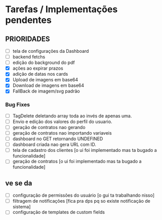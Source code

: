 # Tarefas / Implementações pendentes

## PRIORIDADES

- [ ] tela de configurações da Dashboard
- [ ] backend fetchs
- [ ] edição do background do pdf
- [x] ações ao expirar prazos
- [x] adição de datas nos cards
- [x] Upload de imagens em base64
- [x] Download de imagens em base64
- [x] FallBack de imagem/svg padrão

### Bug Fixes

- [ ] TagDelete deletando array toda ao invés de apenas uma.
- [ ] Envio e edição dos valores do perfil do usuario.
- [ ] geração de contratos nao gerando
- [ ] geração de contratos nao importando variaveis
- [ ] dashboard no GET retornando UNDEFINED
- [ ] dashboard criada nao gera URL com ID.
- [ ] tela de cadastro dos clientes [o ui foi implementado mas ta bugado a funcionalidade]
- [ ] geração de contratos [o ui foi implementado mas ta bugado a funcionalidade]

## ve se da

- [ ] configuração de permissões do usuário [o gui ta trabalhando nisso]
- [ ] filtragem de notificações [fica pra dps pq so existe notificação de sistema]
- [ ] configuração de templates de custom fields

